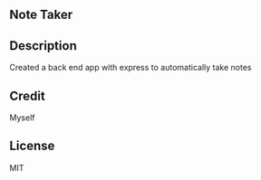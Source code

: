 ## Note Taker

## Description

Created a back end app with express to automatically take notes

## Credit

Myself

## License

MIT
